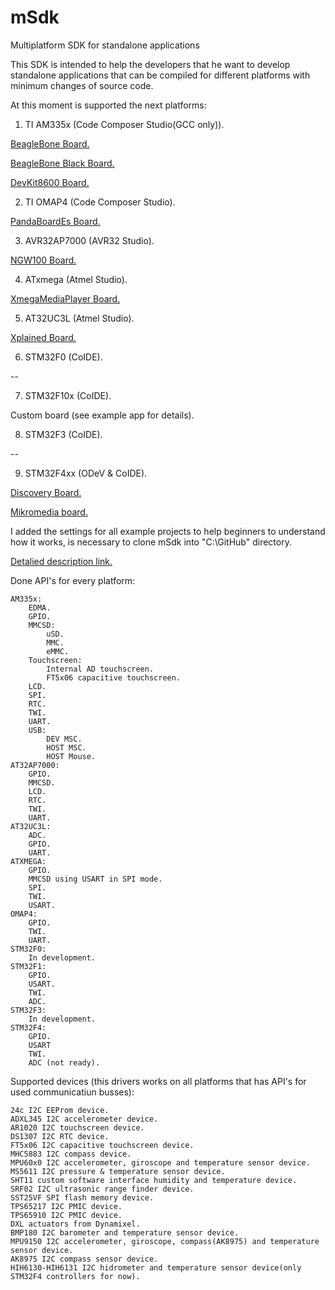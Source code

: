 mSdk
====

Multiplatform SDK for standalone applications

This SDK is intended to help the developers that he want to develop standalone applications that can be compiled for different platforms with minimum changes of source code.

At this moment is supported the next platforms:

1) TI AM335x (Code Composer Studio(GCC only)).

  <a href="http://beagleboard.org/bone">BeagleBone Board.</a>
  
  <a href="http://beagleboard.org/black">BeagleBone Black Board.</a>
  
  <a href="http://www.embest-tech.com/product/evaluation-boards/devkit8600-evaluation-board.html">DevKit8600 Board.</a>
  
2) TI OMAP4 (Code Composer Studio).

  <a href="http://pandaboard.org/content/pandaboard-es">PandaBoardEs Board.</a>
  
3) AVR32AP7000 (AVR32 Studio).

  <a href="http://www.atmel.com/tools/MATURENGW100NETWORKGATEWAYKIT.aspx">NGW100 Board.</a>
  
4) ATxmega (Atmel Studio).

  <a href="http://devboardshop.com/en/media-development-boards/9-xmegamediaplayer-v1.html">XmegaMediaPlayer Board.</a>
  
5) AT32UC3L (Atmel Studio).

  <a href="http://www.atmel.com/tools/UC3-L0XPLAINED.aspx">Xplained Board.</a>
  
6) STM32F0 (CoIDE).

  --

7) STM32F10x (CoIDE).

  Custom board (see example app for details).

8) STM32F3 (CoIDE).

  --

9) STM32F4xx (ODeV & CoIDE).

  <a href="http://www.st.com/web/catalog/tools/FM116/SC959/SS1532/PF252419">Discovery Board.</a>
  
  <a href="http://www.mikroe.com/mikromedia/stm32-m4/">Mikromedia board.</a>
  
I added the settings for all example projects to help beginners to understand how it works, is necessary to clone mSdk into "C:\GitHub\" directory.

<a href="http://forum.devboardshop.com/">Detalied description link.</a>

Done API's for every platform:

	AM335x:
		EDMA.
		GPIO.
		MMCSD:
			uSD.
			MMC.
			eMMC.
		Touchscreen:
			Internal AD touchscreen.
			FT5x06 capacitive touchscreen.
		LCD.
		SPI.
		RTC.
		TWI.
		UART.
		USB:
			DEV MSC.
			HOST MSC.
			HOST Mouse.
	AT32AP7000:
		GPIO.
		MMCSD.
		LCD.
		RTC.
		TWI.
		UART.
	AT32UC3L:
		ADC.
		GPIO.
		UART.
	ATXMEGA:
		GPIO.
		MMCSD using USART in SPI mode.
		SPI.
		TWI.
		USART.
	OMAP4:
		GPIO.
		TWI.
		UART.
	STM32F0:
		In development.
	STM32F1:
		GPIO.
		USART.
		TWI.
		ADC.
	STM32F3:
		In development.
	STM32F4:
		GPIO.
		USART
		TWI.
		ADC (not ready).

Supported devices (this drivers works on all platforms that has API's for used communicatiun busses):

	24c I2C EEProm device.
	ADXL345 I2C accelerometer device.
	AR1020 I2C touchscreen device.
	DS1307 I2C RTC device.
	FT5x06 I2C capacitive touchscreen device.
	MHC5883 I2C compass device.
	MPU60x0 I2C accelerometer, giroscope and temperature sensor device.
	MS5611 I2C pressure & temperature sensor device.
	SHT11 custom software interface humidity and temperature device.
	SRF02 I2C ultrasonic range finder device.
	SST25VF SPI flash memory device.
	TPS65217 I2C PMIC device.
	TPS65910 I2C PMIC device.
	DXL actuators from Dynamixel.
	BMP180 I2C barometer and temperature sensor device.
	MPU9150 I2C accelerometer, giroscope, compass(AK8975) and temperature sensor device.
	AK8975 I2C compass sensor device.
	HIH6130-HIH6131 I2C hidrometer and temperature sensor device(only STM32F4 controllers for now).
